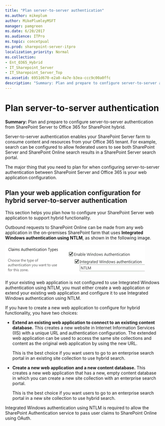```yaml
---
title: "Plan server-to-server authentication"
ms.author: mikeplum
author: MikePlumleyMSFT
manager: pamgreen
ms.date: 6/20/2017
ms.audience: ITPro
ms.topic: concetpual
ms.prod: sharepoint-server-itpro
localization_priority: Normal
ms.collection:
- Ent_O365_Hybrid
- IT_Sharepoint_Server
- IT_Sharepoint_Server_Top
ms.assetid: 6951d670-e2a8-4a7e-b3ea-ccc9c00a0ffc
description: "Summary: Plan and prepare to configure server-to-server authentication from SharePoint Server to Office 365 for SharePoint hybrid."
---
```


# Plan server-to-server authentication

 **Summary:** Plan and prepare to configure server-to-server authentication from SharePoint Server to Office 365 for SharePoint hybrid. 
  
Server-to-server authentication enables your SharePoint Server farm to consume content and resources from your Office 365 tenant. For example, search can be configured to allow federated users to see both SharePoint Server and SharePoint Online search results in a SharePoint Server search portal.
  
The major thing that you need to plan for when configuring server-to-server authentication between SharePoint Server and Office 365 is your web application configuration.
  
## Plan your web application configuration for hybrid server-to-server authentication

This section helps you plan how to configure your SharePoint Server web application to support hybrid functionality.
  
Outbound requests to SharePoint Online can be made from any web application in the on-premises SharePoint farm that uses **Integrated Windows authentication using NTLM**, as shown in the following image.
  
![Claim authentication types for SharePoint hybrid](../media/ClaimAuthenticationTypes.gif)
  
If your existing web application is not configured to use Integrated Windows authentication using NTLM, you must either create a web application or extend your existing web application and configure it to use Integrated Windows authentication using NTLM.
  
If you have to create a new web application to configure for hybrid functionality, you have two choices:
  
- **Extend an existing web application to connect to an existing content database.** This creates a new website in Internet Information Services (IIS) with a unique URL and authentication configuration. The extended web application can be used to access the same site collections and content as the original web application by using the new URL. 
    
    This is the best choice if you want users to go to an enterprise search portal in an existing site collection to use hybrid search.
    
- **Create a new web application and a new content database.** This creates a new web application that has a new, empty content database in which you can create a new site collection with an enterprise search portal. 
    
    This is the best choice if you want users to go to an enterprise search portal in a new site collection to use hybrid search.
    
Integrated Windows authentication using NTLM is required to allow the SharePoint Authentication service to pass user claims to SharePoint Online using OAuth.
  

